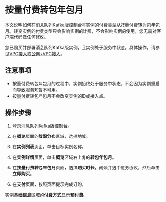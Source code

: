 # 按量付费转包年包月

本文说明如何在消息队列Kafka版控制台将实例的付费类型从按量付费转为包年包月。转变实例的付费类型只会影响实例的计费，不会影响实例的使用，您无需对客户端代码做任何修改。

您已购买并部署消息队列Kafka版实例，且实例处于服务中状态。具体操作，请参见[VPC接入](/cn.zh-CN/快速入门/步骤二：购买和部署实例/VPC接入.md)或[公网+VPC接入](/cn.zh-CN/快速入门/步骤二：购买和部署实例/公网+VPC接入.md)。

## 注意事项

-   按量付费转包年包月的过程中，实例始终处于服务中状态，不会因为实例重启而导致服务短暂不可用。
-   按量付费转包年包月不会改变实例的ID或接入点。

## 操作步骤

1.  登录[消息队列Kafka版控制台](https://kafka.console.aliyun.com/?spm=a2c4g.11186623.2.22.6bf72638IfKzDm)。

2.  在**概览**页面的**资源分布**区域，选择地域。

3.  在**实例列表**页面，单击目标实例名称。

4.  在**实例详情**页面，单击**概览**区域右上角的**转包年包月**。

5.  在**按量付费转包年包月**页面，选择**购买时长**，阅读并选中服务协议，然后单击**立即购买**。

6.  在**支付**页面，按照页面提示完成订购。


实例**基础信息**区域的**付费方式**显示**预付费**。

